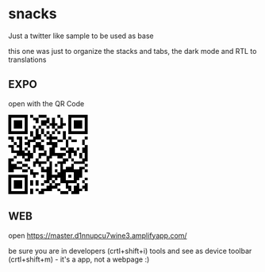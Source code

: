 # snacks

Just a twitter like sample to be used as base

this one was just to organize the stacks and tabs, the dark mode and RTL to translations

## EXPO

open with the QR Code

![QR CODE](./qr_code.png)

## WEB

open  https://master.d1nnupcu7wine3.amplifyapp.com/

be sure you are in developers (crtl+shift+i) tools and see as device toolbar (crtl+shift+m) - it's a app, not a webpage :)
